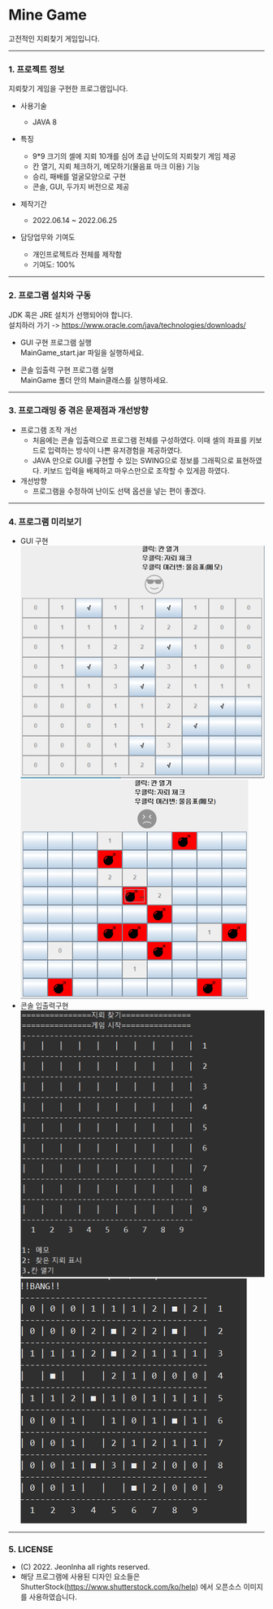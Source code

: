 # Mine Game
고전적인 지뢰찾기 게임입니다.
***
### 1. 프로젝트 정보
  지뢰찾기 게임을 구현한 프로그램입니다.
  
  - 사용기술
    - JAVA 8

  - 특징
    - 9*9 크기의 셀에 지뢰 10개를 심어 초급 난이도의 지뢰찾기 게임 제공
    - 칸 열기, 지뢰 체크하기, 메모하기(물음표 마크 이용) 기능
    - 승리, 패배를 얼굴모양으로 구현
    - 콘솔, GUI, 두가지 버전으로 제공
 
- 제작기간
  - 2022.06.14 ~ 2022.06.25

- 담당업무와 기여도
  - 개인프로젝트라 전체를 제작함
  - 기여도: 100%


***

### 2. 프로그램 설치와 구동

JDK 혹은 JRE 설치가 선행되어야 합니다.   
  설치하러 가기 -> https://www.oracle.com/java/technologies/downloads/   
  
- GUI 구현 프로그램 실행  
  MainGame_start.jar 파일을 실행하세요.
  
- 콘솔 입출력 구현 프로그램 실행  
  MainGame 폴더 안의 Main클래스를 실행하세요.


***
### 3. 프로그래밍 중 겪은 문제점과 개선방향

  - 프로그램 조작 개선
    - 처음에는 콘솔 입출력으로 프로그램 전체를 구성하였다. 이때 셀의 좌표를 키보드로 입력하는 방식이 나쁜 유저경험을 제공하였다.
    - JAVA 만으로 GUI를 구현할 수 있는 SWING으로 정보를 그래픽으로 표현하였다. 키보드 입력을 배제하고 마우스만으로 조작할 수 있게끔 하였다.
  - 개선방향
    - 프로그램을 수정하여 난이도 선택 옵션을 넣는 편이 좋겠다.

***



### 4. 프로그램 미리보기
- GUI 구현   
![poster](./img/1.PNG)   
![poster](./img/2.PNG)   
- 콘솔 입출력구현    
![poster](./img/3.PNG)    
![poster](./img/4.PNG)     


***

### 5. LICENSE
- (C) 2022. JeonInha all rights reserved.
- 해당 프로그램에 사용된 디자인 요소들은 ShutterStock(https://www.shutterstock.com/ko/help) 에서 오픈소스 이미지를 사용하였습니다.




